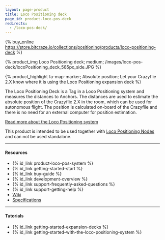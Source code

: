```yaml
---
layout: page-product
title: Loco Positioning deck
page_id: product-loco-pos-deck
redirects:
  - /loco-pos-deck/
---
```


{% buy_online https://store.bitcraze.io/collections/positioning/products/loco-positioning-deck %}

{% product_img Loco Positioning deck; medium; /images/loco-pos-deck/locoPositioning_deck_585px_side.JPG %}


{% product_highlight
fa-map-marker;
Absolute position;
Let your Crazyflie 2.X know where it is using the Loco Positioning expansion deck
%}

The Loco Positioning Deck is a Tag in a Loco Positioning system and measures
the distances to Anchors. The distances are used to estimate the
absolute position of the Crazyflie 2.X in the room, which can be used for
autonomous flight. The position is calculated on-board of the Crazyflie and there
is no need for an external computer for position estimation.

[Read more about the Loco Positioning system](/products/loco-positioning-system/)

This product is intended to be used together with
[Loco Positioning Nodes](/products/loco-positioning-node/) and can not be used standalone.

---


#### Resources

- {% id_link product-loco-pos-system %}
- {% id_link getting-started-start %}
- {% id_link buy-guide %}
- {% id_link development-overview %}
- {% id_link support-frequently-asked-questions %}
- {% id_link support-getting-help %}
- [Wiki](https://wiki.bitcraze.io/projects:lps:deck)
- [Specifications](https://store.bitcraze.io/collections/decks/products/loco-positioning-deck)

---


#### Tutorials

* {% id_link getting-started-expansion-decks %}
* {% id_link getting-started-with-the-loco-positioning-system %}
